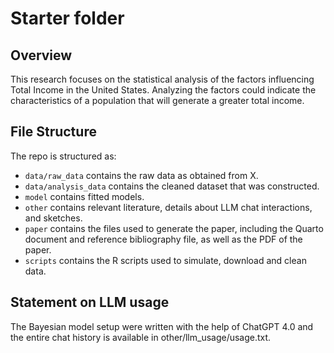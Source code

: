 # Starter folder

## Overview

This research focuses on the statistical analysis of the factors influencing Total Income in the United States. Analyzing the factors could indicate the characteristics of a population that will generate a greater total income.

## File Structure

The repo is structured as:

-   `data/raw_data` contains the raw data as obtained from X.
-   `data/analysis_data` contains the cleaned dataset that was constructed.
-   `model` contains fitted models. 
-   `other` contains relevant literature, details about LLM chat interactions, and sketches.
-   `paper` contains the files used to generate the paper, including the Quarto document and reference bibliography file, as well as the PDF of the paper. 
-   `scripts` contains the R scripts used to simulate, download and clean data.


## Statement on LLM usage

The Bayesian model setup were written with the help of ChatGPT 4.0 and the entire chat history is available in other/llm_usage/usage.txt.
